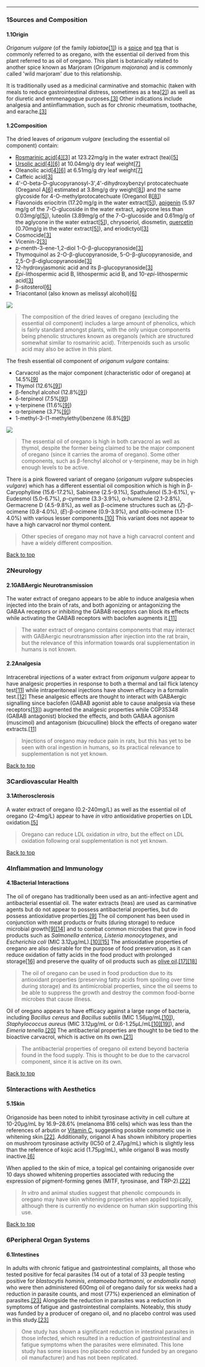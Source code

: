 





---


### 1Sources and Composition

#### 1.1Origin


*Origanum vulgare* (of the family *labiatae*[[1]](#ref1)) is a [spice](/supplements/spice-herb/) and [tea](/supplements/tea/) that is commonly referred to as oregano, with the essential oil derived from this plant referred to as oil of oregano. This plant is botanically related to another spice known as Marjoram (*Origanum majorana*) and is commonly called 'wild marjoram' due to this relationship.


It is traditionally used as a medicinal carminative and stomachic (taken with meals to reduce gastrointestinal distress, sometimes as a tea[[2]](#ref2)) as well as for diuretic and emmenagogue purposes.[[3]](#ref3) Other indications include analgesia and antiinflammation, such as for chronic rheumatism, toothache, and earache.[[3]](#ref3)


#### 1.2Composition


The dried leaves of *origanum vulgare* (excluding the essential oil component) contain:


* [Rosmarinic acid](/supplements/rosmarinic-acid/)[[4]](#ref4)[[3]](#ref3) at 123.22mg/g in the water extract (tea)[[5]](#ref5)
* [Ursolic acid](/supplements/ursolic-acid/)[[4]](#ref4)[[6]](#ref6) at 10.04mg/g dry leaf weight[[7]](#ref7)
* Oleanolic acid[[4]](#ref4)[[6]](#ref6) at 6.51mg/g dry leaf weight[[7]](#ref7)
* Caffeic acid[[3]](#ref3)
* 4'-O-beta-D-glucopyranosyl-3',4'-dihydroxybenzyl protocatechuate (Oreganol A[[6]](#ref6) estimated at 3.8mg/g dry weight[[8]](#ref8)) and the same glycoside for 4-O-methylprotocatechuate (Oreganol B[[8]](#ref8))
* Flavonoids eriocitrin (17.20 mg/g in the water extract[[5]](#ref5)), [apigenin](/supplements/apigenin/) (5.97 mg/g of the 7-O-glucoside in the water extract, aglycone less than 0.03mg/g[[5]](#ref5)), luteolin (3.89mg/g of the 7-O-glucoside and 0.61mg/g of the aglycone in the water extract[[5]](#ref5)), chrysoeriol, diosmetin, [quercetin](/supplements/quercetin/) (0.70mg/g in the water extract[[5]](#ref5)), and eriodictyol[[3]](#ref3)
* Cosmocide[[3]](#ref3)
* Vicenin-2[[3]](#ref3)
* *p*-menth-3-ene-1,2-diol 1-O-β-glucopyranoside[[3]](#ref3)
* Thymoquinol as 2-O-β-glucopyranoside, 5-O-β-glucopyranoside, and 2,5-O-β-diglucopyranoside[[3]](#ref3)
* 12-hydroxyjasmonic acid and its β-glucopyranoside[[3]](#ref3)
* *Epi*-lithospermic acid B, lithospermic acid B, and 10-*epi*-lithospermic acid[[3]](#ref3)
* β-sitosterol[[6]](#ref6)
* Triacontanol (also known as melissyl alcohol)[[6]](#ref6)

![](https://2e9be637a5b4415c18c5-5ddb36df15af65ab8482e83373c53fe5.ssl.cf1.rackcdn.com/images/528.png)
> The composition of the dried leaves of oregano (excluding the essential oil component) includes a large amount of phenolics, which is fairly standard amongst plants, with the only unique components being phenolic structures known as oreganols (which are structured somewhat similar to rosmarinic acid). Triterpenoids such as ursolic acid may also be active in this plant.


The fresh essential oil component of *origanum vulgare* contains:


* Carvacrol as the major component (characteristic odor of oregano) at 14.5%[[9]](#ref9)
* Thymol (12.6%[[9]](#ref9))
* β-fenchyl alcohol (12.8%[[9]](#ref9))
* δ-terpineol (7.5%[[9]](#ref9))
* γ-terpinene (11.6%[[9]](#ref9))
* α-terpinene (3.7%[[9]](#ref9))
* 1-methyl-3-(1-methylethyl)benzene (6.8%[[9]](#ref9))

![](https://2e9be637a5b4415c18c5-5ddb36df15af65ab8482e83373c53fe5.ssl.cf1.rackcdn.com/images/529.png)
> The essential oil of oregano is high in both carvacrol as well as thymol, despite the former being claimed to be the major component of oregano (since it carries the aroma of oregano). Some other components, such as β-fenchyl alcohol or γ-terpinene, may be in high enough levels to be active.


There is a pink flowered variant of oregano (*origanum vulgare* subspecies *vulgare*) which has a different essential oil composition which is high in β-Caryophylline (15.6-17.2%), Sabinene (2.5-9.1%), Spathulenol (5.3-6.1%), γ-Eudesmol (5.0-6.7%), *p*-cymeme (3.3-3.9%), α-humulene (2.1-2.8%), Germacrene D (4.5-9.8%), as well as β-ocimene structures such as (*Z*)-β-ocimene (0.8-4.0%), (*E*)-β-ocimene (0.9-3.9%), and *allo*-ocimene (1.1-4.0%) with various lesser components.[[10]](#ref10) This variant does not appear to have a high carvacrol nor thymol content.



> Other species of oregano may not have a high carvacrol content and have a widely different composition.


[Back to top](#c-sources-and-composition)
### 2Neurology

#### 2.1GABAergic Neurotransmission


The water extract of oregano appears to be able to induce analgesia when injected into the brain of rats, and both agonizing or antagonizing the GABAA receptors or inhibiting the GABAB receptors can block its effects while activating the GABAB receptors with baclofen augments it.[[11]](#ref11)



> The water extract of oregano contains components that may interact with GABAergic neurotransmission after injection into the rat brain, but the relevance of this information towards oral supplementation in humans is not known.


#### 2.2Analgesia


Intracerebral injections of a water extract from *origanum vulgare* appear to have analgesic properties in response to both a thermal and tail flick latency test[[11]](#ref11) while intraperitoneal injections have shown efficacy in a formalin test.[[12]](#ref12) These analgesic effects are thought to interact with GABAergic signalling since baclofen (GABAB agonist able to cause analgesia via these receptors[[13]](#ref13)) augmented the analgesic properties while CGP35348 (GABAB antagonist) blocked the effects, and both GABAA agonism (muscimol) and antagonism (bicuculline) block the effects of oregano water extracts.[[11]](#ref11)



> Injections of oregano may reduce pain in rats, but this has yet to be seen with oral ingestion in humans, so its practical relevance to supplementation is not yet known.


[Back to top](#c-neurology)
### 3Cardiovascular Health

#### 3.1Atherosclerosis


A water extract of oregano (0.2-240mg/L) as well as the essential oil of oregano (2-4mg/L) appear to have *in vitro* antioxidative properties on LDL oxidation.[[5]](#ref5)



> Oregano can reduce LDL oxidation *in vitro*, but the effect on LDL oxidation following oral supplementation is not yet known.


[Back to top](#c-cardiovascular-health)
### 4Inflammation and Immunology

#### 4.1Bacterial Interactions


The oil of oregano has traditionally been used as an anti-infective agent and antibacterial essential oil. The water extracts (teas) are used as carminative agents but do not appear to possess antibacterial properties, but do possess antioxidative properties.[[9]](#ref9) The oil component has been used in conjunction with meat products or fruits (during storage) to reduce microbial growth[[9]](#ref9)[[14]](#ref14) and to combat common microbes that grow in food products such as *Salmonella enterica*, *Listeria monocytogenes*, and *Escherichia coli* (MIC 3.12µg/mL).[[10]](#ref10)[[15]](#ref15) The antioxidative properties of oregano are also desirable for the purpose of food preservation, as it can reduce oxidation of fatty acids in the food product with prolonged storage[[16]](#ref16) and preserve the quality of oil products such as [olive oil](/supplements/olive-oil/).[[17]](#ref17)[[18]](#ref18)



> The oil of oregano can be used in food production due to its antioxidant properties (preserving fatty acids from spoiling over time during storage) and its antimicrobial properties, since the oil seems to be able to suppress the growth and destroy the common food-borne microbes that cause illness.


Oil of oregano appears to have efficacy against a large range of bacteria, including *Bacillus cereus* and *Bacillus subtilis* (MIC 1.56µg/mL[[10]](#ref10)), *Staphylococcus aureus* (MIC 3.12µg/mL or 0.6-1.25µL/mL[[10]](#ref10)[[19]](#ref19)), and *Eimeria tenella*.[[20]](#ref20) The antibacterial properties are thought to be tied to the bioactive carvacrol, which is active on its own.[[21]](#ref21)



> The antibacterial properties of oregano oil extend beyond bacteria found in the food supply. This is thought to be due to the carvacrol component, since it is active on its own.


[Back to top](#c-inflammation-and-immunology)
### 5Interactions with Aesthetics

#### 5.1Skin


Origanoside has been noted to inhibit tyrosinase activity in cell culture at 10-20μg/mL by 16.9–28.6% (melanoma B16 cells) which was less than the references of arbutin or [Vitamin C](/supplements/vitamin-c/), suggesting possible comsmetic use in whitening skin.[[22]](#ref22). Additionally, origanol A has shown inhibitory properties on mushroom tyrosinase activity (IC50 of 2.47μg/mL) which is slightly less than the reference of kojic acid (1.75μg/mL), while origanol B was mostly inactive.[[6]](#ref6) 


When applied to the skin of mice, a topical gel containing origanoside over 10 days showed whitening properties associated with reducing the expression of pigment-forming genes (MITF, tyrosinase, and TRP-2).[[22]](#ref22)



> *In vitro* and animal studies suggest that phenolic compounds in oregano may have skin whitening properties when applied topically, although there is currently no evidence on human skin supporting this use.


[Back to top](#c-interactions-with-aesthetics)
### 6Peripheral Organ Systems

#### 6.1Intestines


In adults with chronic fatigue and gastrointestinal complaints, all those who tested positive for fecal parasites (14 out of a total of 33 people testing positive for *blastocytis hominis*, *entamoeba hartmanni*, or *endomalix nana*) who were then administered 600mg oil of oregano daily for six weeks had a reduction in parasite counts, and most (77%) experienced an elimination of parasites.[[23]](#ref23) Alongside the reduction in parasites was a reduction in symptoms of fatigue and gastrointestinal complaints. Noteably, this study was funded by a producer of oregano oil, and no placebo control was used in this study.[[23]](#ref23)



> One study has shown a significant reduction in intestinal parasites in those infected, which resulted in a reduction of gastrointestinal and fatigue symptoms when the parasites were eliminated. This lone study has some issues (no placebo control and funded by an oregano oil manufacturer) and has not been replicated.

 


